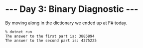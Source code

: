 # --- Day 3: Binary Diagnostic ---

By moving along in the dictionary we ended up at F# today.

```
% dotnet run
The answer to the first part is: 3885894
The answer to the second part is: 4375225
```
